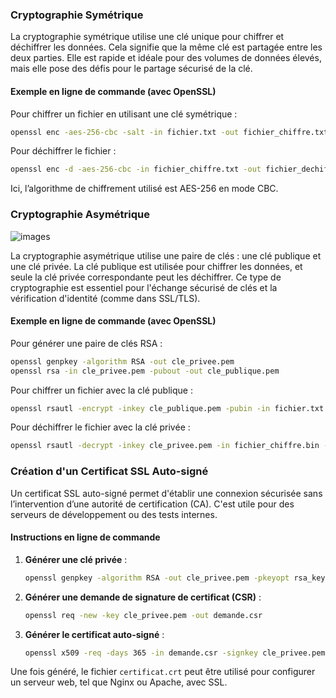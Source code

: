 ### Cryptographie Symétrique
La cryptographie symétrique utilise une clé unique pour chiffrer et déchiffrer les données. Cela signifie que la même clé est partagée entre les deux parties. Elle est rapide et idéale pour des volumes de données élevés, mais elle pose des défis pour le partage sécurisé de la clé.

#### Exemple en ligne de commande (avec OpenSSL)  

Pour chiffrer un fichier en utilisant une clé symétrique :
```bash
openssl enc -aes-256-cbc -salt -in fichier.txt -out fichier_chiffre.txt -k "mot_de_passe"
```

Pour déchiffrer le fichier :
```bash
openssl enc -d -aes-256-cbc -in fichier_chiffre.txt -out fichier_dechiffre.txt -k "mot_de_passe"
```

Ici, l’algorithme de chiffrement utilisé est AES-256 en mode CBC.

### Cryptographie Asymétrique  

![images](https://github.com/user-attachments/assets/a92a12c6-d0d0-4f29-99b6-e26a536c3ddd)  


La cryptographie asymétrique utilise une paire de clés : une clé publique et une clé privée. La clé publique est utilisée pour chiffrer les données, et seule la clé privée correspondante peut les déchiffrer. Ce type de cryptographie est essentiel pour l'échange sécurisé de clés et la vérification d'identité (comme dans SSL/TLS).

#### Exemple en ligne de commande (avec OpenSSL)
Pour générer une paire de clés RSA :
```bash
openssl genpkey -algorithm RSA -out cle_privee.pem
openssl rsa -in cle_privee.pem -pubout -out cle_publique.pem
```

Pour chiffrer un fichier avec la clé publique :
```bash
openssl rsautl -encrypt -inkey cle_publique.pem -pubin -in fichier.txt -out fichier_chiffre.bin
```

Pour déchiffrer le fichier avec la clé privée :
```bash
openssl rsautl -decrypt -inkey cle_privee.pem -in fichier_chiffre.bin -out fichier_dechiffre.txt
```

### Création d'un Certificat SSL Auto-signé
Un certificat SSL auto-signé permet d'établir une connexion sécurisée sans l’intervention d’une autorité de certification (CA). C'est utile pour des serveurs de développement ou des tests internes.

#### Instructions en ligne de commande
1. **Générer une clé privée** :
   ```bash
   openssl genpkey -algorithm RSA -out cle_privee.pem -pkeyopt rsa_keygen_bits:2048
   ```

2. **Générer une demande de signature de certificat (CSR)** :
   ```bash
   openssl req -new -key cle_privee.pem -out demande.csr
   ```

3. **Générer le certificat auto-signé** :
   ```bash
   openssl x509 -req -days 365 -in demande.csr -signkey cle_privee.pem -out certificat.crt
   ```

Une fois généré, le fichier `certificat.crt` peut être utilisé pour configurer un serveur web, tel que Nginx ou Apache, avec SSL.
